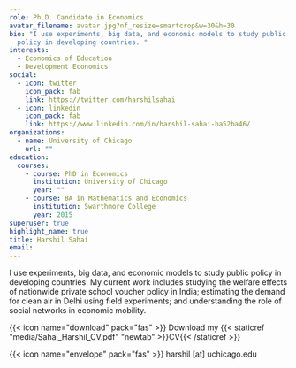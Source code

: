 ```yaml
---
role: Ph.D. Candidate in Economics
avatar_filename: avatar.jpg?nf_resize=smartcrop&w=30&h=30
bio: "I use experiments, big data, and economic models to study public
  policy in developing countries. "
interests:
  - Economics of Education
  - Development Economics
social:
  - icon: twitter
    icon_pack: fab
    link: https://twitter.com/harshilsahai
  - icon: linkedin
    icon_pack: fab
    link: https://www.linkedin.com/in/harshil-sahai-ba52ba46/
organizations:
  - name: University of Chicago
    url: ""
education:
  courses:
    - course: PhD in Economics
      institution: University of Chicago
      year: ""
    - course: BA in Mathematics and Economics
      institution: Swarthmore College
      year: 2015
superuser: true
highlight_name: true
title: Harshil Sahai
email: 
---
```

I use experiments, big data, and economic models to study public policy in developing countries. My current work includes studying the welfare effects of nationwide private school voucher policy in India; estimating the demand for clean air in Delhi using field experiments; and understanding the role of social networks in economic mobility.

{{< icon name="download" pack="fas" >}} Download my {{< staticref "media/Sahai_Harshil_CV.pdf" "newtab" >}}CV{{< /staticref >}}

{{< icon name="envelope" pack="fas" >}} harshil [at] uchicago.edu
